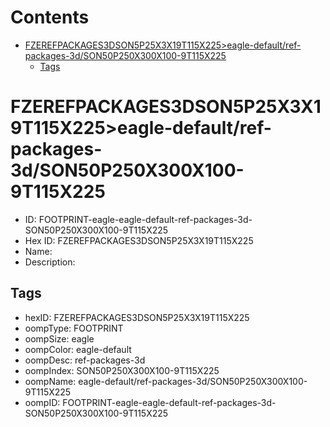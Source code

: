 



Contents
========

* [FZEREFPACKAGES3DSON5P25X3X19T115X225>eagle-default/ref-packages-3d/SON50P250X300X100-9T115X225](#fzerefpackages3dson5p25x3x19t115x225eagle-defaultref-packages-3dson50p250x300x100-9t115x225)
	* [Tags](#tags)

# FZEREFPACKAGES3DSON5P25X3X19T115X225>eagle-default/ref-packages-3d/SON50P250X300X100-9T115X225

- ID: FOOTPRINT-eagle-eagle-default-ref-packages-3d-SON50P250X300X100-9T115X225
- Hex ID: FZEREFPACKAGES3DSON5P25X3X19T115X225
- Name: 
- Description: 

## Tags

- hexID: FZEREFPACKAGES3DSON5P25X3X19T115X225
- oompType: FOOTPRINT
- oompSize: eagle
- oompColor: eagle-default
- oompDesc: ref-packages-3d
- oompIndex: SON50P250X300X100-9T115X225
- oompName: eagle-default/ref-packages-3d/SON50P250X300X100-9T115X225
- oompID: FOOTPRINT-eagle-eagle-default-ref-packages-3d-SON50P250X300X100-9T115X225
